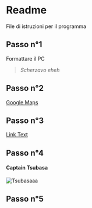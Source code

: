 # Readme 
File di istruzioni per il programma
## Passo n°1
Formattare il PC
> _Scherzavo eheh_

## Passo n°2
[Google Maps](https://www.google.com/maps?authuser=0)

## Passo n°3
[Link Text](#Passo-n°1)

## Passo n°4

#### Captain Tsubasa
![Tsubasaaa](https://upload.wikimedia.org/wikipedia/it/a/aa/Personaggi_di_Capitan_Tsubasa.png)

## Passo n°5
